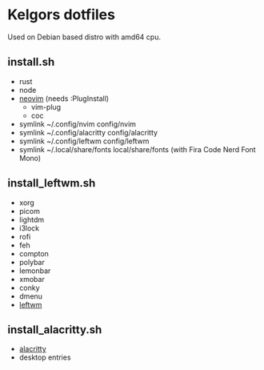 # Kelgors dotfiles

Used on Debian based distro with amd64 cpu.

## install.sh

* rust
* node
* [neovim](https://github.com/neovim/neovim) (needs :PlugInstall)
  * vim-plug
  * coc
* symlink ~/.config/nvim config/nvim
* symlink ~/.config/alacritty config/alacritty
* symlink ~/.config/leftwm config/leftwm
* symlink ~/.local/share/fonts local/share/fonts (with Fira Code Nerd Font Mono)

## install\_leftwm.sh

* xorg
* picom
* lightdm
* i3lock
* rofi
* feh
* compton
* polybar
* lemonbar
* xmobar
* conky
* dmenu
* [leftwm](https://github.com/leftwm/leftwm/)

## install\_alacritty.sh

* [alacritty](https://github.com/alacritty/alacritty)
* desktop entries

